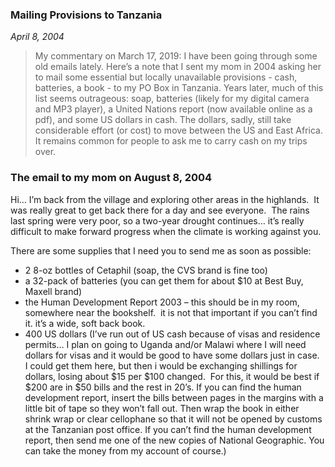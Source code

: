 ### Mailing Provisions to Tanzania

*April 8, 2004*

> My commentary on March 17, 2019: I have been going through some old emails lately. Here’s a note that I sent my mom in 2004 asking her to mail some essential but locally unavailable provisions - cash, batteries, a book - to my PO Box in Tanzania. Years later, much of this list seems outrageous: soap, batteries (likely for my digital camera and MP3 player), a United Nations report (now available online as a pdf), and some US dollars in cash. The dollars, sadly, still take considerable effort (or cost) to move between the US and East Africa. It remains common for people to ask me to carry cash on my trips over.

### The email to my mom on August 8, 2004

Hi… I’m back from the village and exploring other areas in the highlands.  It was really great to get back there for a day and see everyone.  The rains last spring were very poor, so a two-year drought continues… it’s really difficult to make forward progress when the climate is working against you.

There are some supplies that I need you to send me as soon as possible:

- 2 8-oz bottles of Cetaphil (soap, the CVS brand is fine too)
- a 32-pack of batteries (you can get them for about $10 at Best Buy, Maxell brand)
- the Human Development Report 2003 – this should be in my room, somewhere near the bookshelf.  it is not that important if you can’t find it. it’s a wide, soft back book.
- 400 US dollars (I’ve run out of US cash because of visas and residence permits… I plan on going to Uganda and/or Malawi where I will need dollars for visas and it would be good to have some dollars just in case.  I could get them here, but then i would be exchanging shillings for dollars, losing about $15 per $100 changed.  For this, it would be best if $200 are in $50 bills and the rest in 20’s. If you can find the human development report, insert the bills between pages in the margins with a little bit of tape so they won’t fall out. Then wrap the book in either shrink wrap or clear cellophane so that it will not be opened by customs at the Tanzanian post office. If you can’t find the human development report, then send me one of the new copies of National Geographic. You can take the money from my account of course.)